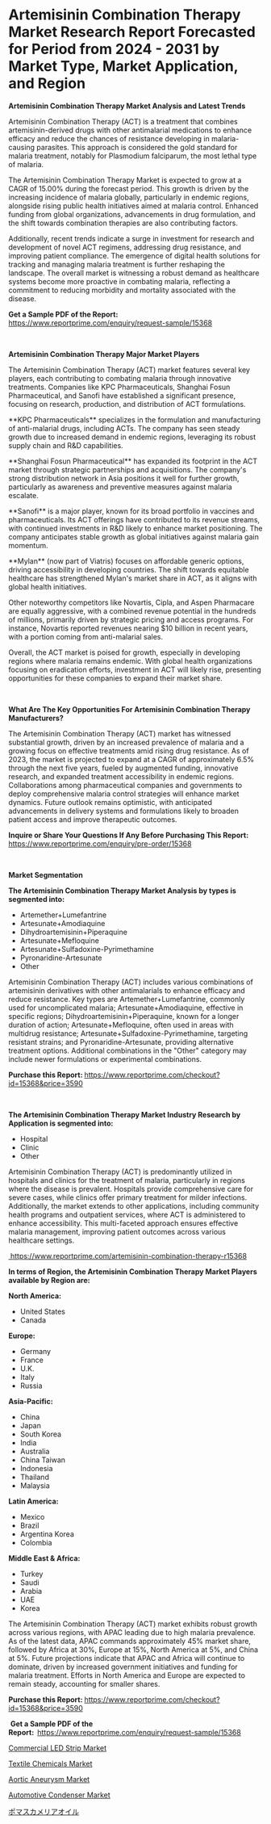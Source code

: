 <p><h1>Artemisinin Combination Therapy Market Research Report Forecasted for Period from 2024 -  2031 by Market Type, Market Application, and Region</h1></p><p><strong>Artemisinin Combination Therapy Market Analysis and Latest Trends</strong></p>
<p><p>Artemisinin Combination Therapy (ACT) is a treatment that combines artemisinin-derived drugs with other antimalarial medications to enhance efficacy and reduce the chances of resistance developing in malaria-causing parasites. This approach is considered the gold standard for malaria treatment, notably for Plasmodium falciparum, the most lethal type of malaria. </p><p>The Artemisinin Combination Therapy Market is expected to grow at a CAGR of 15.00% during the forecast period. This growth is driven by the increasing incidence of malaria globally, particularly in endemic regions, alongside rising public health initiatives aimed at malaria control. Enhanced funding from global organizations, advancements in drug formulation, and the shift towards combination therapies are also contributing factors. </p><p>Additionally, recent trends indicate a surge in investment for research and development of novel ACT regimens, addressing drug resistance, and improving patient compliance. The emergence of digital health solutions for tracking and managing malaria treatment is further reshaping the landscape. The overall market is witnessing a robust demand as healthcare systems become more proactive in combating malaria, reflecting a commitment to reducing morbidity and mortality associated with the disease.</p></p>
<p><strong>Get a Sample PDF of the Report:&nbsp;</strong> <a href="https://www.reportprime.com/enquiry/request-sample/15368">https://www.reportprime.com/enquiry/request-sample/15368</a></p>
<p>&nbsp;</p>
<p><strong>Artemisinin Combination Therapy Major Market Players</strong></p>
<p><p>The Artemisinin Combination Therapy (ACT) market features several key players, each contributing to combating malaria through innovative treatments. Companies like KPC Pharmaceuticals, Shanghai Fosun Pharmaceutical, and Sanofi have established a significant presence, focusing on research, production, and distribution of ACT formulations.</p><p>**KPC Pharmaceuticals** specializes in the formulation and manufacturing of anti-malarial drugs, including ACTs. The company has seen steady growth due to increased demand in endemic regions, leveraging its robust supply chain and R&D capabilities.</p><p>**Shanghai Fosun Pharmaceutical** has expanded its footprint in the ACT market through strategic partnerships and acquisitions. The company's strong distribution network in Asia positions it well for further growth, particularly as awareness and preventive measures against malaria escalate.</p><p>**Sanofi** is a major player, known for its broad portfolio in vaccines and pharmaceuticals. Its ACT offerings have contributed to its revenue streams, with continued investments in R&D likely to enhance market positioning. The company anticipates stable growth as global initiatives against malaria gain momentum.</p><p>**Mylan** (now part of Viatris) focuses on affordable generic options, driving accessibility in developing countries. The shift towards equitable healthcare has strengthened Mylan's market share in ACT, as it aligns with global health initiatives.</p><p>Other noteworthy competitors like Novartis, Cipla, and Aspen Pharmacare are equally aggressive, with a combined revenue potential in the hundreds of millions, primarily driven by strategic pricing and access programs. For instance, Novartis reported revenues nearing $10 billion in recent years, with a portion coming from anti-malarial sales.</p><p>Overall, the ACT market is poised for growth, especially in developing regions where malaria remains endemic. With global health organizations focusing on eradication efforts, investment in ACT will likely rise, presenting opportunities for these companies to expand their market share.</p></p>
<p>&nbsp;</p>
<p><strong>What Are The Key Opportunities For Artemisinin Combination Therapy Manufacturers?</strong></p>
<p><p>The Artemisinin Combination Therapy (ACT) market has witnessed substantial growth, driven by an increased prevalence of malaria and a growing focus on effective treatments amid rising drug resistance. As of 2023, the market is projected to expand at a CAGR of approximately 6.5% through the next five years, fueled by augmented funding, innovative research, and expanded treatment accessibility in endemic regions. Collaborations among pharmaceutical companies and governments to deploy comprehensive malaria control strategies will enhance market dynamics. Future outlook remains optimistic, with anticipated advancements in delivery systems and formulations likely to broaden patient access and improve therapeutic outcomes.</p></p>
<p><strong>Inquire or Share Your Questions If Any Before Purchasing This Report:</strong> <a href="https://www.reportprime.com/enquiry/pre-order/15368">https://www.reportprime.com/enquiry/pre-order/15368</a></p>
<p>&nbsp;</p>
<p><strong>Market Segmentation</strong></p>
<p><strong>The Artemisinin Combination Therapy Market Analysis by types is segmented into:</strong></p>
<p><ul><li>Artemether+Lumefantrine</li><li>Artesunate+Amodiaquine</li><li>Dihydroartemisinin+Piperaquine</li><li>Artesunate+Mefloquine</li><li>Artesunate+Sulfadoxine-Pyrimethamine</li><li>Pyronaridine-Artesunate</li><li>Other</li></ul></p>
<p><p>Artemisinin Combination Therapy (ACT) includes various combinations of artemisinin derivatives with other antimalarials to enhance efficacy and reduce resistance. Key types are Artemether+Lumefantrine, commonly used for uncomplicated malaria; Artesunate+Amodiaquine, effective in specific regions; Dihydroartemisinin+Piperaquine, known for a longer duration of action; Artesunate+Mefloquine, often used in areas with multidrug resistance; Artesunate+Sulfadoxine-Pyrimethamine, targeting resistant strains; and Pyronaridine-Artesunate, providing alternative treatment options. Additional combinations in the "Other" category may include newer formulations or experimental combinations.</p></p>
<p><strong>Purchase this Report:&nbsp;</strong><a href="https://www.reportprime.com/checkout?id=15368&price=3590">https://www.reportprime.com/checkout?id=15368&price=3590</a></p>
<p>&nbsp;</p>
<p><strong>The Artemisinin Combination Therapy Market Industry Research by Application is segmented into:</strong></p>
<p><ul><li>Hospital</li><li>Clinic</li><li>Other</li></ul></p>
<p><p>Artemisinin Combination Therapy (ACT) is predominantly utilized in hospitals and clinics for the treatment of malaria, particularly in regions where the disease is prevalent. Hospitals provide comprehensive care for severe cases, while clinics offer primary treatment for milder infections. Additionally, the market extends to other applications, including community health programs and outpatient services, where ACT is administered to enhance accessibility. This multi-faceted approach ensures effective malaria management, improving patient outcomes across various healthcare settings.</p></p>
<p><a href="https://www.reportprime.com/artemisinin-combination-therapy-r15368">&nbsp;https://www.reportprime.com/artemisinin-combination-therapy-r15368</a></p>
<p><strong>In terms of Region, the Artemisinin Combination Therapy Market Players available by Region are:</strong></p>
<p>
    <p> <strong> North America: </strong>
        <ul>
            <li>United States</li>
            <li>Canada</li>
        </ul>
        </p> 
    <p> <strong> Europe: </strong>
        <ul>
            <li>Germany</li>
            <li>France</li>
            <li>U.K.</li>
            <li>Italy</li>
            <li>Russia</li>
        </ul>
        </p> 
    <p> <strong> Asia-Pacific: </strong>
        <ul>
            <li>China</li>
            <li>Japan</li>
            <li>South Korea</li>
            <li>India</li>
            <li>Australia</li>
            <li>China Taiwan</li>
            <li>Indonesia</li>
            <li>Thailand</li>
            <li>Malaysia</li>
        </ul>
        </p> 
    <p> <strong> Latin America: </strong>
        <ul>
            <li>Mexico</li>
            <li>Brazil</li>
            <li>Argentina Korea</li>
            <li>Colombia</li>
        </ul>
        </p> 
    <p> <strong> Middle East & Africa: </strong>
        <ul>
            <li>Turkey</li>
            <li>Saudi</li>
            <li>Arabia</li>
            <li>UAE</li>
            <li>Korea</li>
        </ul>
    </p>
    </p>
<p><p>The Artemisinin Combination Therapy (ACT) market exhibits robust growth across various regions, with APAC leading due to high malaria prevalence. As of the latest data, APAC commands approximately 45% market share, followed by Africa at 30%, Europe at 15%, North America at 5%, and China at 5%. Future projections indicate that APAC and Africa will continue to dominate, driven by increased government initiatives and funding for malaria treatment. Efforts in North America and Europe are expected to remain steady, accounting for smaller shares.</p></p>
<p><strong>Purchase this Report: </strong><a href="https://www.reportprime.com/checkout?id=15368&price=3590">https://www.reportprime.com/checkout?id=15368&price=3590</a></p>
<p>&nbsp;<strong>Get a Sample PDF of the Report:&nbsp;&nbsp;</strong><a href="https://www.reportprime.com/enquiry/request-sample/15368">https://www.reportprime.com/enquiry/request-sample/15368</a></p>
<p><strong></strong></p>
<p><p><a href="https://medium.com/@loganunn65756/this-report-aims-to-provide-a-comprehensive-presentation-of-the-global-market-for-commercial-led-59378299f934">Commercial LED Strip Market</a></p><p><a href="https://www.linkedin.com/pulse/textile-chemicals-market-research-report-exploring-size-revenue-gvzgf?trackingId=wuCUV7gCS22IEqVT3AASYg%3D%3D">Textile Chemicals Market</a></p><p><a href="https://github.com/LaurenShaw586/Market-Research-Report-List-1/blob/main/aortic-aneurysm-market.md">Aortic Aneurysm Market</a></p><p><a href="https://issuu.com/reportprime-2/docs/automotive-condenser-market-size-20_846c545f5e6404">Automotive Condenser Market</a></p><p><a href="https://medium.com/@efrainhaley_37009/the-translation-of-your-sentence-into-japanese-is-c7adeada5f0f">ポマスカメリアオイル</a></p></p>